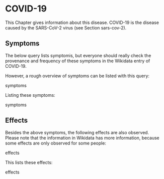 # COVID-19

<script type="application/ld+json">
{
  "@context": "http://schema.org",
  "@type": "InfectiousDisease",
  "name": "COVID-19"
}
</script>
<script type="application/ld+json">
{
  "@context": "http://schema.org",
  "@type": "Taxon",
  "name": "SARS-CoV-2",
  "taxonRank": "species"
}
</script>

This Chapter gives information about this disease.
<topic>COVID-19</topic> is the disease caused by the <topic>SARS-CoV-2</topic> virus (see Section <xref>sars-cov-2</xref>).

## Symptoms

The below query lists symptomis, but everyone should really check the provenance and
frequency of these symptoms in the Wikidata entry of COVID-19.

However, a rough overview of symptoms can be listed with this query:

<sparql>symptoms</sparql>

Listing these symptoms:

<out>symptoms</out>

## Effects

Besides the above symptoms, the following effects are also observed. Please note that
the information in Wikidata has more information, because some effects are only observed
for some people:

<sparql>effects</sparql>

This lists these effects:

<out>effects</out>

